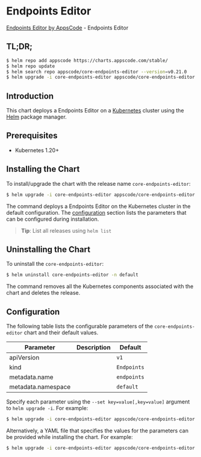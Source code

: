 # Endpoints Editor

[Endpoints Editor by AppsCode](https://appscode.com) - Endpoints Editor

## TL;DR;

```bash
$ helm repo add appscode https://charts.appscode.com/stable/
$ helm repo update
$ helm search repo appscode/core-endpoints-editor --version=v0.21.0
$ helm upgrade -i core-endpoints-editor appscode/core-endpoints-editor -n default --create-namespace --version=v0.21.0
```

## Introduction

This chart deploys a Endpoints Editor on a [Kubernetes](http://kubernetes.io) cluster using the [Helm](https://helm.sh) package manager.

## Prerequisites

- Kubernetes 1.20+

## Installing the Chart

To install/upgrade the chart with the release name `core-endpoints-editor`:

```bash
$ helm upgrade -i core-endpoints-editor appscode/core-endpoints-editor -n default --create-namespace --version=v0.21.0
```

The command deploys a Endpoints Editor on the Kubernetes cluster in the default configuration. The [configuration](#configuration) section lists the parameters that can be configured during installation.

> **Tip**: List all releases using `helm list`

## Uninstalling the Chart

To uninstall the `core-endpoints-editor`:

```bash
$ helm uninstall core-endpoints-editor -n default
```

The command removes all the Kubernetes components associated with the chart and deletes the release.

## Configuration

The following table lists the configurable parameters of the `core-endpoints-editor` chart and their default values.

|     Parameter      | Description |        Default         |
|--------------------|-------------|------------------------|
| apiVersion         |             | <code>v1</code>        |
| kind               |             | <code>Endpoints</code> |
| metadata.name      |             | <code>endpoints</code> |
| metadata.namespace |             | <code>default</code>   |


Specify each parameter using the `--set key=value[,key=value]` argument to `helm upgrade -i`. For example:

```bash
$ helm upgrade -i core-endpoints-editor appscode/core-endpoints-editor -n default --create-namespace --version=v0.21.0 --set apiVersion=v1
```

Alternatively, a YAML file that specifies the values for the parameters can be provided while
installing the chart. For example:

```bash
$ helm upgrade -i core-endpoints-editor appscode/core-endpoints-editor -n default --create-namespace --version=v0.21.0 --values values.yaml
```
